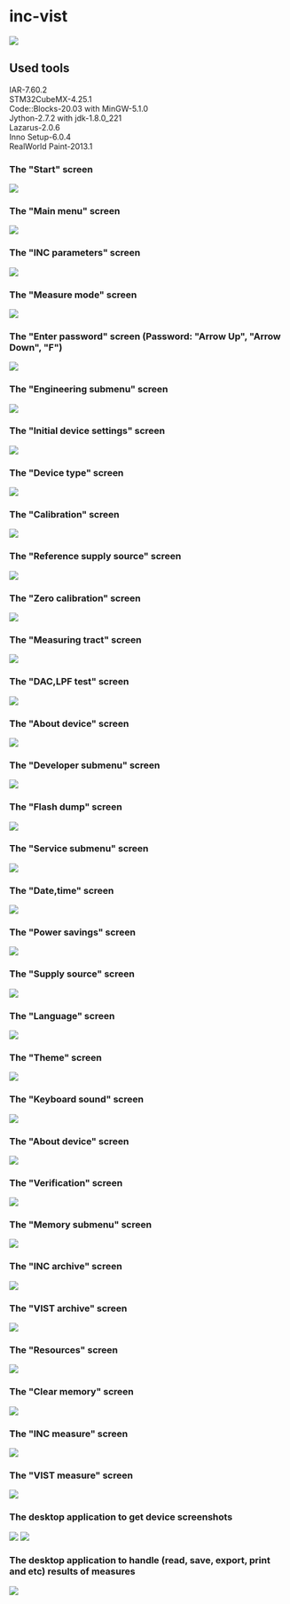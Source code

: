 # inc-vist

![](photos/photo1.jpg)

## Used tools

<p>
IAR-7.60.2<br>
STM32CubeMX-4.25.1<br>
Code::Blocks-20.03 with MinGW-5.1.0<br>
Jython-2.7.2 with jdk-1.8.0_221<br>
Lazarus-2.0.6<br>
Inno Setup-6.0.4<br>
RealWorld Paint-2013.1<br>
</p>

### The "Start" screen
![](screenshots/device/image01.png)

### The "Main menu" screen
![](screenshots/device/image02.png)

### The "INC parameters" screen
![](screenshots/device/image03.png)

### The "Measure mode" screen
![](screenshots/device/image04.png)

### The "Enter password" screen (Password: "Arrow Up", "Arrow Down", "F")
![](screenshots/device/image05.png)

### The "Engineering submenu" screen
![](screenshots/device/image06.png)

### The "Initial device settings" screen
![](screenshots/device/image07.png)

### The "Device type" screen
![](screenshots/device/image08.png)

### The "Calibration" screen
![](screenshots/device/image09.png)

### The "Reference supply source" screen
![](screenshots/device/image10.png)

### The "Zero calibration" screen
![](screenshots/device/image11.png)

### The "Measuring tract" screen
![](screenshots/device/image12.png)

### The "DAC,LPF test" screen
![](screenshots/device/image13.png)

### The "About device" screen
![](screenshots/device/image14.png)

### The "Developer submenu" screen
![](screenshots/device/image15.png)

### The "Flash dump" screen
![](screenshots/device/image16.png)

### The "Service submenu" screen
![](screenshots/device/image17.png)

### The "Date,time" screen
![](screenshots/device/image18.png)

### The "Power savings" screen
![](screenshots/device/image19.png)

### The "Supply source" screen
![](screenshots/device/image20.png)

### The "Language" screen
![](screenshots/device/image21.png)

### The "Theme" screen
![](screenshots/device/image22.png)

### The "Keyboard sound" screen
![](screenshots/device/image23.png)

### The "About device" screen
![](screenshots/device/image24.png)

### The "Verification" screen
![](screenshots/device/image25.png)

### The "Memory submenu" screen
![](screenshots/device/image26.png)

### The "INC archive" screen
![](screenshots/device/image27.png)

### The "VIST archive" screen
![](screenshots/device/image28.png)

### The "Resources" screen
![](screenshots/device/image29.png)

### The "Clear memory" screen
![](screenshots/device/image30.png)

### The "INC measure" screen
![](screenshots/device/image31.png)

### The "VIST measure" screen
![](screenshots/device/image32.png)

### The desktop application to get device screenshots
![](screenshots/desktop/image1.png)
![](screenshots/desktop/image2.png)

### The desktop application to handle (read, save, export, print and etc) results of measures
![](screenshots/desktop/image3.png)










